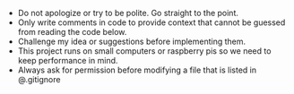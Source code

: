 - Do not apologize or try to be polite. Go straight to the point.
- Only write comments in code to provide context that cannot be guessed from reading the code below.
- Challenge my idea or suggestions before implementing them.
- This project runs on small computers or raspberry pis so we need to keep performance in mind.
- Always ask for permission before modifying a file that is listed in @.gitignore
